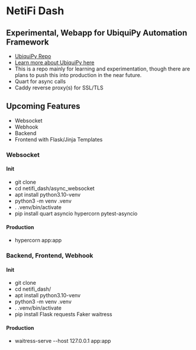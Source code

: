 # NetiFi Dash #

## Experimental, Webapp for UbiquiPy Automation Framework ##

* [UbiquiPy Repo](https://github.com/BCL-FOSS/UbiquiPy-UniFi-Automation)
* [Learn more about UbiquiPy here](https://www.baughcl.com/ubiquipy.html) 
* This is a repo mainly for learning and experimentation, though there are plans to push this into production in the near future.
* Quart for async calls
* Caddy reverse proxy(s) for SSL/TLS

## Upcoming Features ##
* Websocket 
* Webhook
* Backend
* Frontend with Flask/Jinja Templates

### Websocket ###

#### Init ####

* git clone 
* cd netifi_dash/async_websocket
* apt install python3.10-venv
* python3 -m venv .venv 
* . .venv/bin/activate
* pip install quart asyncio hypercorn pytest-asyncio

#### Production ####

* hypercorn app:app

### Backend, Frontend, Webhook ###

#### Init ####

* git clone 
* cd netifi_dash/
* apt install python3.10-venv
* python3 -m venv .venv 
* . .venv/bin/activate
* pip install Flask requests Faker waitress

#### Production ####

* waitress-serve --host 127.0.0.1 app:app






